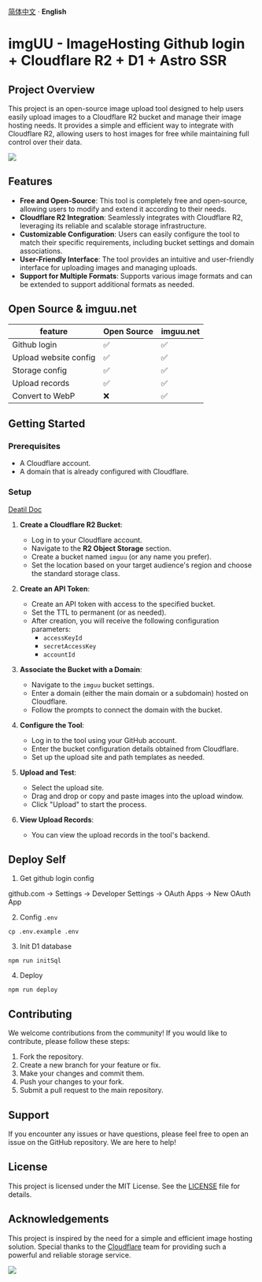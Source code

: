 [简体中文](./README.zh-CN.md) · **English**

# imgUU - ImageHosting Github login + Cloudflare R2 + D1 + Astro SSR

## Project Overview

This project is an open-source image upload tool designed to help users easily upload images to a Cloudflare R2 bucket and manage their image hosting needs. It provides a simple and efficient way to integrate with Cloudflare R2, allowing users to host images for free while maintaining full control over their data.

![](https://imgs.imguu.net/2025/2/9/60a6d0fdb1f8f1ebf828dafefd1cf4fc.webp)


## Features

- **Free and Open-Source**: This tool is completely free and open-source, allowing users to modify and extend it according to their needs.
- **Cloudflare R2 Integration**: Seamlessly integrates with Cloudflare R2, leveraging its reliable and scalable storage infrastructure.
- **Customizable Configuration**: Users can easily configure the tool to match their specific requirements, including bucket settings and domain associations.
- **User-Friendly Interface**: The tool provides an intuitive and user-friendly interface for uploading images and managing uploads.
- **Support for Multiple Formats**: Supports various image formats and can be extended to support additional formats as needed.


## Open Source & imguu.net

|    feature     | Open Source   | imguu.net |
|----------------|---------|--------|
| Github login  | ✅     | ✅     |
| Upload website config     | ✅     | ✅     |
| Storage config      | ✅     | ✅     |
| Upload records    | ✅     | ✅     |
| Convert to WebP    | ❌     | ✅     |


## Getting Started

### Prerequisites

- A Cloudflare account.
- A domain that is already configured with Cloudflare.

### Setup

[Deatil Doc](https://imguu.net/doc/)


1. **Create a Cloudflare R2 Bucket**:
   - Log in to your Cloudflare account.
   - Navigate to the **R2 Object Storage** section.
   - Create a bucket named `imguu` (or any name you prefer).
   - Set the location based on your target audience's region and choose the standard storage class.

2. **Create an API Token**:
   - Create an API token with access to the specified bucket.
   - Set the TTL to permanent (or as needed).
   - After creation, you will receive the following configuration parameters:
     - `accessKeyId`
     - `secretAccessKey`
     - `accountId`

3. **Associate the Bucket with a Domain**:
   - Navigate to the `imguu` bucket settings.
   - Enter a domain (either the main domain or a subdomain) hosted on Cloudflare.
   - Follow the prompts to connect the domain with the bucket.

4. **Configure the Tool**:
   - Log in to the tool using your GitHub account.
   - Enter the bucket configuration details obtained from Cloudflare.
   - Set up the upload site and path templates as needed.

5. **Upload and Test**:
   - Select the upload site.
   - Drag and drop or copy and paste images into the upload window.
   - Click "Upload" to start the process.

6. **View Upload Records**:
   - You can view the upload records in the tool's backend.


## Deploy Self

1. Get github login config

  github.com -> Settings -> Developer Settings -> OAuth Apps -> New OAuth App

2. Config `.env`

  ```
  cp .env.example .env
  ```

3. Init D1 database

  ```
  npm run initSql
  ```

4. Deploy

  ```
  npm run deploy
  ```


## Contributing

We welcome contributions from the community! If you would like to contribute, please follow these steps:

1. Fork the repository.
2. Create a new branch for your feature or fix.
3. Make your changes and commit them.
4. Push your changes to your fork.
5. Submit a pull request to the main repository.

## Support

If you encounter any issues or have questions, please feel free to open an issue on the GitHub repository. We are here to help!

## License

This project is licensed under the MIT License. See the [LICENSE](LICENSE) file for details.

## Acknowledgements

This project is inspired by the need for a simple and efficient image hosting solution. Special thanks to the [Cloudflare](https://www.cloudflare.com) team for providing such a powerful and reliable storage service.


[![](https://webviso.yestool.org/buymeacoffee.png)](https://buymeacoffee.com/3dqjgnimhl)
